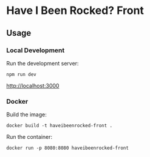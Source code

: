 # Have I Been Rocked? Front

## Usage

### Local Development

Run the development server:

```shell
npm run dev
```

[http://localhost:3000](http://localhost:3000)

### Docker

Build the image:

```shell
docker build -t haveibeenrocked-front .
```

Run the container:

```shell
docker run -p 8080:8080 haveibeenrocked-front
```
